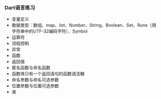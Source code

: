 ### Dart语言练习
* 变量定义
* 数据类型：数组、map、list、Number、String、Boolean、Set、Rune（用字符串中的UTF-32编码字符）、Symbol
* 运算符
* 流程控制
* 异常
* 函数
* 返回值
* 匿名函数与命名函数
* 函数体只有一个返回语句的函数语法糖
* 命名参数与命名可选参数
* 位置参数与位置可选参数
* 类
